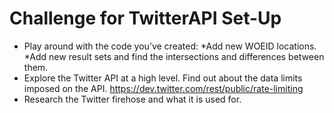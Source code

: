 # Challenge for TwitterAPI Set-Up

* Play around with the code you’ve created:
	*Add new WOEID locations.
	*Add new result sets and find the intersections and differences between them.
* Explore the Twitter API at a high level.  Find out about the data limits imposed on the API.  <https://dev.twitter.com/rest/public/rate-limiting>
* Research the Twitter firehose and what it is used for.